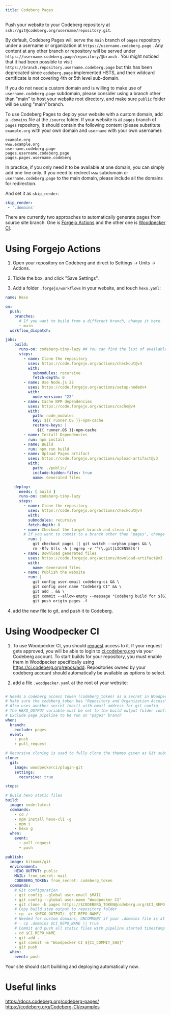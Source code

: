 ```yaml
---
title: Codeberg Pages
---
```

Push your website to your Codeberg repository at `ssh://git@codeberg.org/username/repository.git`.

By default, Codeberg Pages will serve the `main` branch of `pages` repository under a username or organization at `https://username.codeberg.page` . Any content at any other branch or repository will be served under `https://username.codeberg.page/repository/@branch` . You might noticed that it had been possible to visit `https://branch.repository.username.codeberg.page` but this has been deprecated since `codeberg.page` implemented HSTS, and their wildcard certificate is not covering 4th or 5th level sub-domain.

If you do not need a custom domain and is willing to make use of `username.codeberg.page` subdomain, please consider using a branch other than "main" to host your website root directory, and make sure `public` folder will be using "main" branch.

To use Codeberg Pages to deploy your website with a custom domain, add a `.domains` file at the `/source` folder. If your website is at `pages` branch of `pages` repository, it should contain the following content (please substitute `example.org` with your own domain and `username` with your own username): 

```text
example.org
www.example.org
username.codeberg.page
pages.username.codeberg.page
pages.pages.username.codeberg
```

In practice, if you only need it to be available at one domain, you can simply add one line only. If you need to redirect `www` subdomain or `username.codeberg.page` to the main domain, please include all the domains for redirection.

And set it as `skip_render`:

```yaml
skip_render:
 - '.domains'
```

There are currently two approaches to automatically generate pages from source site branch. One is [Forgejo Actions](https://docs.codeberg.org/ci/actions/) and the other one is [Woodpecker CI](https://docs.codeberg.org/ci/#using-codeberg's-instance-of-woodpecker-ci).

# Using Forgejo Actions

1. Open your repository on Codeberg and direct to Settings -> Units -> Actions.

2. Tickle the box, and click "Save Settings".

3. Add a folder `.forgejo/workflows` in your website, and touch `hexo.yaml`:

```yaml
name: Hexo

on:
  push:
    branches:
      # If you want to build from a different branch, change it here.
      - main
  workflow_dispatch:

jobs:
    build:
      runs-on: codeberg-tiny-lazy ## You can find the list of available runners on https://codeberg.org/actions/meta, or run one yourself.
      steps:
        - name: Clone the repository
          uses: https://code.forgejo.org/actions/checkout@v4
          with:
            submodules: recursive
            fetch-depth: 0
        - name: Use Node.js 22
          uses: https://code.forgejo.org/actions/setup-node@v4
          with:
            node-version: "22"
        - name: Cache NPM dependencies
          uses: https://code.forgejo.org/actions/cache@v4
          with:
            path: node_modules
            key: ${{ runner.OS }}-npm-cache
            restore-keys: |
              ${{ runner.OS }}-npm-cache
        - name: Install Dependencies
          run: npm install
        - name: Build
          run: npm run build
        - name: Upload Pages artifact
          uses: https://code.forgejo.org/actions/upload-artifact@v3
          with:
            path: ./public/
            include-hidden-files: true
            name: Generated files

    deploy:
      needs: [ build ]
      runs-on: codeberg-tiny-lazy 
      steps:
        - name: Clone the repository
          uses: https://code.forgejo.org/actions/checkout@v4
          with:
          submodules: recursive
          fetch-depth: 0
        - name: Checkout the target branch and clean it up
        # If you want to commit to a branch other than "pages", change the two references below, as well as the reference in the last step. 
          run: |
            git checkout pages || git switch --orphan pages && \
            rm -Rfv $(ls -A | egrep -v '^(\.git|LICENSE)$')
        - name: Download generated files
          uses: https://code.forgejo.org/actions/download-artifact@v3
          with:
            name: Generated files
        - name: Publish the website
          run: |
            git config user.email codeberg-ci && \
            git config user.name "Codeberg CI" && \
            git add . && \
            git commit --allow-empty --message "Codeberg build for ${GITHUB_SHA}" && \
            git push origin pages -f
```

4. add the new file to git, and push it to Codeberg.

# Using Woodpecker CI

1. To use Woodpecker CI, you should [request](https://codeberg.org/Codeberg-e.V./requests/issues/new?template=ISSUE_TEMPLATE%2fWoodpecker-CI.yaml) access to it. If your request gets approved, you will be able to login to [ci.codeberg.org](https://ci.codeberg.org) via your Codeberg account. To start builds for your repository, you must enable them in Woodpecker specifically using https://ci.codeberg.org/repos/add. Repositories owned by your codeberg account should automatically be available as options to select.

2. add a file `.woodpecker.yaml` at the root of your website:

```yaml

# Needs a codeberg access token (codeberg_token) as a secret in Woodpecker config
# Make sure the codeberg_token has "Repository and Organization Access" -> "package" -> "Read and Write"
# Also uses another secret (mail) with email address for git config
# The HEXO_OUTPUT variable must be set to the build output folder configured in Hexo
# Exclude page pipeline to be run on "pages" branch
when: 
  branch: 
    exclude: pages
  event: 
    - push
    - pull_request

# Recursive cloning is used to fully clone the themes given as Git submodules
clone:
  git:
    image: woodpeckerci/plugin-git
    settings:
      recursive: true

steps:

# Build hexo static files
build:
  image: node:latest
  commands:
    - cd /
    - npm install hexo-cli -g
    - npm i
    - hexo g
  when:
    event:
      - pull_request
      - push

publish:
  image: bitnami/git
  environment:
    HEXO_OUTPUT: public
    MAIL: from_secret: mail
    CODEBERG_TOKEN: from_secret: codeberg_token
  commands:
    # Git configuration
    - git config --global user.email $MAIL
    - git config --global user.name "Woodpecker CI"
    - git clone -b pages https://$CODEBERG_TOKEN@codeberg.org/$CI_REPO.git $CI_REPO_NAME
    # Copy build step output to repository folder
    - cp -ar $HEXO_OUTPUT/. $CI_REPO_NAME/
    # Needed for custom domains, UNCOMMENT if your .domains file is at root directory of website
    # - cp .domains $CI_REPO_NAME || true 
    # Commit and push all static files with pipeline started timestamp
    - cd $CI_REPO_NAME
    - git add .
    - git commit -m "Woodpecker CI ${CI_COMMIT_SHA}"
    - git push
  when:
    event: push
```
Your site should start building and deploying automatically now.

# Useful links

https://docs.codeberg.org/codeberg-pages/
https://codeberg.org/Codeberg-CI/examples